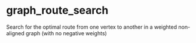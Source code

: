 # graph_route_search
Search for the optimal route from one vertex to another in a weighted non-aligned graph (with no negative weights)
